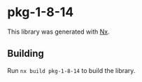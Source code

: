 # pkg-1-8-14

This library was generated with [Nx](https://nx.dev).

## Building

Run `nx build pkg-1-8-14` to build the library.

